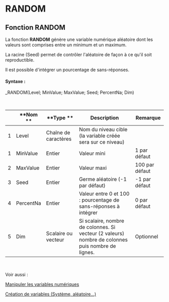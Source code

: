 # RANDOM

## Fonction RANDOM

La fonction **RANDOM** génère une variable numérique aléatoire dont les valeurs sont comprises entre un minimum et un maximum.

La racine (Seed) permet de contrôler l'aléatoire de façon à ce qu'il soit reproductible.

Il est possible d'intégrer un pourcentage de sans-réponses.

#### Syntaxe :&nbsp;

\_RANDOM(Level; MinValue; MaxValue; Seed; PercentNa; Dim)

&nbsp;

| &nbsp; | **Nom ** | **Type ** | **Description** | **Remarque** |
| --- | --- | --- | --- | --- |
| &#49; | Level | Chaîne de caractères | Nom du niveau cible (la variable créée sera sur ce niveau) | &nbsp; |
| &#49; | MinValue | Entier | Valeur mini | &#49; par défaut |
| &#50; | MaxValue | Entier | Valeur maxi | &#49;00 par défaut |
| &#51; | Seed | Entier | Germe aléatoire (-1 par défaut) | \-1 par défaut |
| &#52; | PercentNa | Entier | Valeur entre 0 et 100 : pourcentage de sans-réponses à intégrer | &#48; par défaut |
| &#53; | Dim | Scalaire ou vecteur | Si scalaire, nombre de colonnes. Si vecteur (2 valeurs) nombre de colonnes puis nombre de lignes.&nbsp; | Optionnel |


&nbsp;

Voir aussi :&nbsp;

[Manipuler les variables numériques](<Manipulerlesvariablesnumeriques1.md>)

[Création de variables (Système, aléatoire...)](<CreerdesvariablesdetoutepieceSys.md>)
